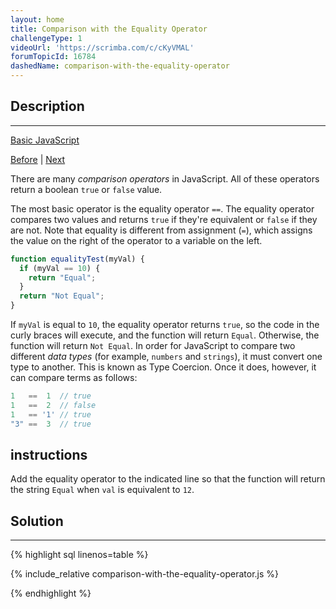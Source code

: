 ```yaml
---
layout: home
title: Comparison with the Equality Operator
challengeType: 1
videoUrl: 'https://scrimba.com/c/cKyVMAL'
forumTopicId: 16784
dashedName: comparison-with-the-equality-operator
---
```


<div class="row">
<div class="columnStmt" markdown="1">

## Description
------

[Basic JavaScript](./README.md) 

[Before](./use-conditional-logic-with-if-statements.md)  | [Next](./comparison-with-the-strict-equality-operator.md) 

There are many <dfn>comparison operators</dfn> in JavaScript. All of these operators return a boolean `true` or `false` value.

The most basic operator is the equality operator `==`. The equality operator compares two values and returns `true` if they're equivalent or `false` if they are not. Note that equality is different from assignment (`=`), which assigns the value on the right of the operator to a variable on the left.

```js
function equalityTest(myVal) {
  if (myVal == 10) {
    return "Equal";
  }
  return "Not Equal";
}
```

If `myVal` is equal to `10`, the equality operator returns `true`, so the code in the curly braces will execute, and the function will return `Equal`. Otherwise, the function will return `Not Equal`. In order for JavaScript to compare two different <dfn>data types</dfn> (for example, `numbers` and `strings`), it must convert one type to another. This is known as Type Coercion. Once it does, however, it can compare terms as follows:

```js
1   ==  1  // true
1   ==  2  // false
1   == '1' // true
"3" ==  3  // true
```

##  instructions 

Add the equality operator to the indicated line so that the function will return the string `Equal` when `val` is equivalent to `12`.

</div>
<div class="columnSol" markdown="1">

## Solution
------

{% highlight sql linenos=table %}

{% include_relative comparison-with-the-equality-operator.js %}

{% endhighlight %}

</div>
</div>

